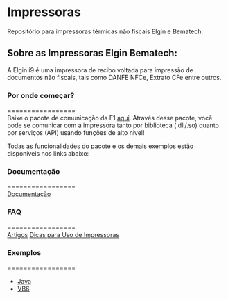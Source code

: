 # Impressoras

Repositório para impressoras térmicas não fiscais Elgin e Bematech.

## Sobre as Impressoras Elgin Bematech:
A Elgin i9 é uma impressora de recibo voltada para impressão de documentos não fiscais, tais como DANFE NFCe, Extrato CFe entre outros.

### Por onde começar?
=================  
Baixe o pacote de comunicação da E1 [aqui](https://github.com/ElginDeveloperCommunity/Impressoras/tree/master/Impressoras%20N%C3%A3o%20Fiscais/Elgin/i9/Bibliotecas). Através desse pacote, você pode se comunicar com a impressora tanto por biblioteca (.dll/.so) quanto por serviços (API) usando funções de alto nivel!

Todas as funcionalidades do pacote e os demais exemplos estão disponíveis nos links abaixo: 

### Documentação
=================  
[Documentação](https://elgindevelopercommunity.github.io/group___m1.html)

### FAQ
=================  
[Artigos](https://github.com/ElginDeveloperCommunity/Impressoras/wiki)
[Dicas para Uso de Impressoras](https://github.com/ElginDeveloperCommunity/Impressoras/wiki/Dicas-para-uso-da-fam%C3%ADlia-de-impressoras-Elgin-(i7-plus,-i8,-i9-e-MP%E2%80%904200))


### Exemplos
=================  
- [Java](https://github.com/ElginDeveloperCommunity/Impressoras/tree/master/Impressoras%20N%C3%A3o%20Fiscais/Elgin/i9/Exemplos/ExemploI9_java)
- [VB6](https://github.com/ElginDeveloperCommunity/Impressoras/tree/master/Impressoras%20N%C3%A3o%20Fiscais/Elgin/i9/Exemplos/ExemploI9_VB6)
